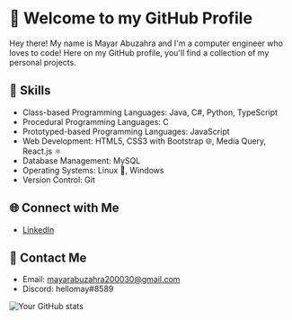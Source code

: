 # 👋 Welcome to my GitHub Profile

Hey there! My name is Mayar Abuzahra and I'm a computer engineer who loves to code! Here on my GitHub profile, you'll find a collection of my personal projects. 

## 🔨 Skills

- Class-based Programming Languages: Java, C#, Python, TypeScript
- Procedural Programming Languages: C
- Prototyped-based Programming Languages: JavaScript
- Web Development: HTML5, CSS3 with Bootstrap 🌐, Media Query, React.js ⚛️ 
- Database Management: MySQL
- Operating Systems: Linux 🐧, Windows
- Version Control: Git 

## 🌐 Connect with Me

- [LinkedIn](https://www.linkedin.com/in/mayar-abuzahra)

## 💬 Contact Me

- Email: mayarabuzahra200030@gmail.com
- Discord: hellomay#8589

![Your GitHub stats](https://github-readme-stats.vercel.app/api?username=Mayar-Abuzahra&show_icons=true&theme=transparent)

